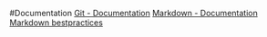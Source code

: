 #Documentation
[Git - Documentation]( https://git-scm.com/doc)
[Markdown - Documentation]( https://guides.github.com/features/mastering-markdown)
[Markdown bestpractices](https://www.markdownguide.org/basic-syntax/)
